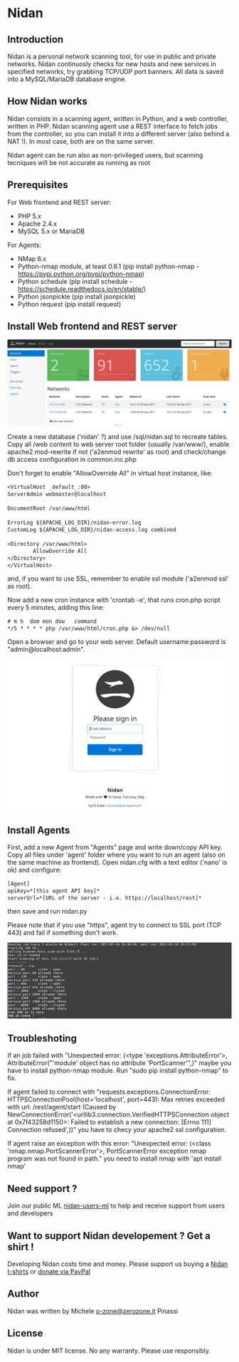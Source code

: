 Nidan
=====

Introduction
------------

Nidan is a personal network scanning tool, for use in public and private networks. Nidan continuosly checks for new hosts and new services in 
specified networks, try grabbing TCP/UDP port banners. All data is saved into a MySQL/MariaDB database engine.

How Nidan works
---------------

Nidan consists in a scanning agent, written in Python, and a web controller, written in PHP. Nidan scanning agent use a REST interface to fetch jobs from the controller,
so you can install it into a different server (also behind a NAT !). In most case, both are on the same server.

Nidan agent can be run also as non-privileged users, but scanning tecniques will be not accurate as running as root

## Prerequisites 

For Web frontend and REST server:
* PHP 5.x
* Apache 2.4.x
* MySQL 5.x or MariaDB

For Agents:
* NMap 6.x
* Python-nmap module, at least 0.6.1 (pip install python-nmap - https://pypi.python.org/pypi/python-nmap)
* Python schedule (pip install schedule - https://schedule.readthedocs.io/en/stable/)
* Python jsonpickle (pip install jsonpickle)
* Python request (pip install request)

## Install Web frontend and REST server

![Summary page](assets/screenshot_4.jpg "Summary page")

Create a new database ('nidan' ?) and use /sql/nidan.sql to recreate tables. Copy all /web content to web server root folder (usually /var/www/),
enable apache2 mod-rewrite if not ('a2enmod rewrite' as root) and check/change db access configuration in common.inc.php

Don't forget to enable "AllowOverride All" in virtual host instance, like:

    <VirtualHost _default_:80>
	ServerAdmin webmaster@localhost

	DocumentRoot /var/www/html

	ErrorLog ${APACHE_LOG_DIR}/nidan-error.log
	CustomLog ${APACHE_LOG_DIR}/nidan-access.log combined

	<Directory /var/www/html>
    	    AllowOverride All
	</Directory>
    </VirtualHost>

and, if you want to use SSL, remember to enable ssl module ('a2enmod ssl' as root).

Now add a new cron instance with 'crontab -e', that runs cron.php script every 5 minutes, adding this line:

    # m h  dom mon dow   command
    */5 * * * * php /var/www/html/cron.php &> /dev/null

Open a browser and go to your web server. Default username:password is "admin@localhost:admin".

![Web signin page](assets/screenshot_2.jpg "Web signin page")

## Install Agents

First, add a new Agent from "Agents" page and write down/copy API key. Copy all files under 'agent' folder where you want to run an agent (also on the same machine as frontend). 
Open nidan.cfg with a text editor ('nano' is ok) and configure:

    [Agent]
    apiKey=*[this agent API key]*
    serverUrl=*[URL of the server - i.e. https://localhost/rest]*

then save and run nidan.py

Please note that if you use "https", agent try to connect to SSL port (TCP 443) and fail if something don't work.

![Agent at work](assets/screenshot_1.jpg "Agent at work")

## Troubleshoting

If an job failed with "Unexpected error: (<type 'exceptions.AttributeError'>, AttributeError("'module' object has no attribute 'PortScanner'",)" maybe you have to install python-nmap module. Run "sudo pip install python-nmap" to fix.

If agent failed to connect with "requests.exceptions.ConnectionError: HTTPSConnectionPool(host='localhost', port=443): Max retries exceeded with url: /rest/agent/start (Caused by NewConnectionError('<urllib3.connection.VerifiedHTTPSConnection object at 0x7f43258d1150>: Failed to establish a new connection: [Errno 111] Connection refused',))" you have to checy your apache2 ssl configuration.

If agent raise an exception with this error: "Unexpected error: (<class 'nmap.nmap.PortScannerError'>, PortScannerError exception nmap program was not found in path." you need to install nmap with 'apt install nmap'

## Need support ?

Join our public ML [nidan-users-ml](https://groups.google.com/forum/#!forum/nidan-users-ml "Nidan users ML") to help and receive support from users and developers

## Want to support Nidan developement ? Get a shirt !

Developing Nidan costs time and money. Please support us buying a [Nidan t-shirts](https://shop.spreadshirt.it/Nidan/) or [donate via PayPal](https://PayPal.Me/MichelePinassi)

## Author

Nidan was written by Michele <o-zone@zerozone.it> Pinassi

## License

Nidan is under MIT license. No any warranty. Please use responsibly.

